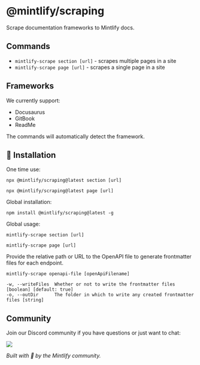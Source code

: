 # @mintlify/scraping

Scrape documentation frameworks to Mintlify docs.

## Commands

- `mintlify-scrape section [url]` - scrapes multiple pages in a site
- `mintlify-scrape page [url]` - scrapes a single page in a site

## Frameworks

We currently support:

- Docusaurus
- GitBook
- ReadMe

The commands will automatically detect the framework.

## 🚀 Installation

One time use:

```
npx @mintlify/scraping@latest section [url]
```

```
npx @mintlify/scraping@latest page [url]
```

Global installation:

```
npm install @mintlify/scraping@latest -g
```

Global usage:

```
mintlify-scrape section [url]
```

```
mintlify-scrape page [url]
```

Provide the relative path or URL to the OpenAPI file to generate frontmatter files for each endpoint.

```
mintlify-scrape openapi-file [openApiFilename]

-w, --writeFiles  Whether or not to write the frontmatter files [boolean] [default: true]
-o, --outDir      The folder in which to write any created frontmatter files [string]
```

## Community

Join our Discord community if you have questions or just want to chat:

[![](https://dcbadge.vercel.app/api/server/ACREKdwjG5)](https://discord.gg/ACREKdwjG5)

_Built with 💚 by the Mintlify community._

